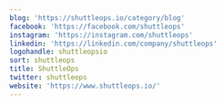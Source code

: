 ```yaml
---
blog: 'https://shuttleops.io/category/blog'
facebook: 'https://facebook.com/shuttleops'
instagram: 'https://instagram.com/shuttleops'
linkedin: 'https://linkedin.com/company/shuttleops'
logohandle: shuttleopsio
sort: shuttleops
title: ShuttleOps
twitter: shuttleops
website: 'https://www.shuttleops.io/'
---
```

